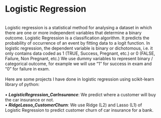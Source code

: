 # Logistic Regression
</br> Logistic regression is a statistical method for analysing a dataset in which there are one or more independent variables that determine a binary outcome. Logistic Regression is a classification algorithm.
It predicts the probability of occurrence of an event by fitting data to a logit function. In logistic regression, the dependent variable is binary or dichotomous, i.e. it only contains data coded as 1 (TRUE, Success, Pregnant, etc.) or 0 (FALSE, Failure, Non Pregnant, etc.) We use dummy variables to represent binary / categorical outcome, for example we will use “1” for success in exam and “0” for failure in exam. 
</br></br> Here are some projects I have done in logistic regression using scikit-learn library of python:
</br></br>
• ***LogisticRegression_CarInsurance***: We predict where a customer will buy the car insurance or not. </br>
• ***RidgeLasso_CustomerChurn***: We use Ridge (L2) and Lasso (L1) of Logistic Regression to predict customer churn of car insurance for a bank. 
